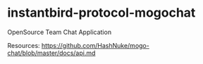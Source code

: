 # instantbird-protocol-mogochat
OpenSource Team Chat Application


Resources:
https://github.com/HashNuke/mogo-chat/blob/master/docs/api.md
